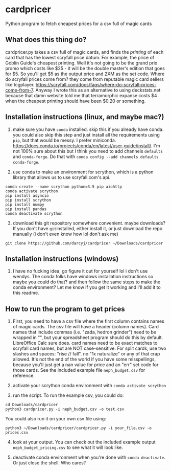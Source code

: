 # cardpricer
Python program to fetch cheapest prices for a csv full of magic cards

## What does this thing do?
cardpricer.py takes a csv full of magic cards, and finds the *printing* of each card that has the lowest scryfall price datum. For example, the price of Goblin Guide's cheapest printing. Well it's not going to be the grand prix promo which costs like $25 - it will be the double master's edition that goes for $5. So you'll get $5 as the output price and 2XM as the set code. Where do scryfall prices come from? they come from reputable magic card sellers like tcgplayer. https://scryfall.com/docs/faqs/where-do-scryfall-prices-come-from-7. Anyway I wrote this as an alternative to using deckstats.net because that damn website told me that terramorphic expanse costs $4 when the cheapest printing should have been $0.20 or something. 

## Installation instructions (linux, and maybe mac?)

1. make sure you have `conda` installed. skip this if you already have conda. you could also skip this step and just install all the requirements using `pip`, but that would be messy. I prefer miniconda. https://docs.conda.io/projects/conda/en/latest/user-guide/install/. I'm not 100% sure about this but I think you need to add channels `defaults` and `conda-forge`. Do that with `conda config --add channels defaults conda-forge`.

2. use conda to make an environment for scrython, which is a python library that allows us to use scryfall.com's api. 
```
conda create --name scrython python=3.5 pip aiohttp
conda activate scrython
pip install asyncio
pip install scrython
pip install numpy
pip install pandas
conda deactivate scrython
```

3. download this git repository somewhere convenient. maybe downloads? If you don't have `git`installed, either install it, or just download the repo manually (i don't even know how lol don't ask me)
```
git clone https://github.com/darcyj/cardpricer ~/Downloads/cardpricer
```

## Installation instructions (windows)
1. I have no fucking idea, go figure it out for yourself lol i don't use wendys. The conda folks have windows installation instructions so maybe you could do that? and then follow the same steps to make the conda environment? Let me know if you get it working and I'll add it to this readme.

## How to run the program to get prices

1. First, you need to have a csv file where the first column contains names of magic cards. The csv file will have a header (column names). Card names that include commas (i.e. "zada, hedron grinder") need to be wrapped in "", but your spreadsheet program should do this by default. LibreOffice Calc sure does. card names need to be exact matches to scryfall card names, but are NOT
case-sensitive. For split cards, use two slashes and spaces: "rise // fall". no "1x naturalize" or any of that crap allowed. It's not the end of the world if you have some misspellings, because you'll just get a nan value for price and an "err" set code for those cards. See the included example file `neph_budget.csv` for reference.

2. activate your scrython conda environment with `conda activate scrython`

3. run the script. To run the example csv, you could do:
```
cd Downloads/cardpricer
python3 cardpricer.py -i neph_budget.csv -o test.csv
```
You could also run it on your own csv file using:
```
python3 ~/Downloads/cardpricer/cardpricer.py -i your_file.csv -o prices.csv
```

4. look at your output. You can check out the included example output `neph_budget_pricing.csv` to see what it will look like. 

5. deactivate conda environment when you're done with `conda deactivate`. Or just close the shell. Who cares?